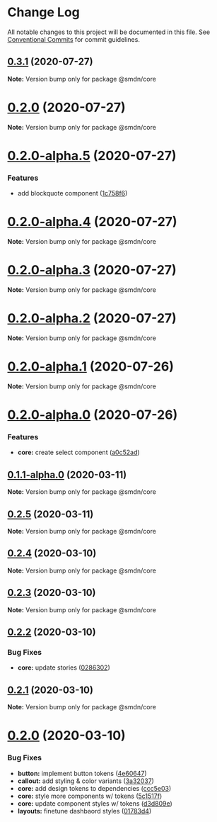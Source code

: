 # Change Log

All notable changes to this project will be documented in this file.
See [Conventional Commits](https://conventionalcommits.org) for commit guidelines.

## [0.3.1](https://github.com/samsoedien/smdn-design-system/tree/master/packages/core/compare/v0.2.0-alpha.5...v0.3.1) (2020-07-27)

**Note:** Version bump only for package @smdn/core





# [0.2.0](https://github.com/samsoedien/smdn-design-system/tree/master/packages/core/compare/v0.2.0-alpha.5...v0.2.0) (2020-07-27)

**Note:** Version bump only for package @smdn/core






# [0.2.0-alpha.5](https://github.com/samsoedien/smdn-design-system/tree/master/packages/core/compare/v0.2.0-alpha.4...v0.2.0-alpha.5) (2020-07-27)


### Features

* add blockquote component ([1c758f6](https://github.com/samsoedien/smdn-design-system/tree/master/packages/core/commit/1c758f6b4be94ce924ac94f798cb7a8553e15d95))





# [0.2.0-alpha.4](https://github.com/samsoedien/smdn-design-system/tree/master/packages/core/compare/v0.2.0-alpha.3...v0.2.0-alpha.4) (2020-07-27)

**Note:** Version bump only for package @smdn/core





# [0.2.0-alpha.3](https://github.com/samsoedien/smdn-design-system/tree/master/packages/core/compare/v0.2.0-alpha.2...v0.2.0-alpha.3) (2020-07-27)

**Note:** Version bump only for package @smdn/core





# [0.2.0-alpha.2](https://github.com/samsoedien/smdn-design-system/tree/master/packages/core/compare/v0.2.0-alpha.1...v0.2.0-alpha.2) (2020-07-27)

**Note:** Version bump only for package @smdn/core





# [0.2.0-alpha.1](https://github.com/samsoedien/smdn-design-system/tree/master/packages/core/compare/v0.2.0-alpha.0...v0.2.0-alpha.1) (2020-07-26)

**Note:** Version bump only for package @smdn/core





# [0.2.0-alpha.0](https://github.com/samsoedien/smdn-design-system/tree/master/packages/core/compare/v0.1.1-alpha.0...v0.2.0-alpha.0) (2020-07-26)


### Features

* **core:** create select component ([a0c52ad](https://github.com/samsoedien/smdn-design-system/tree/master/packages/core/commit/a0c52ad57e9231563d0f83197d579684715cc68a))






## [0.1.1-alpha.0](https://github.com/samsoedien/smdn-design-system/tree/master/packages/core/compare/v0.2.5...v0.1.1-alpha.0) (2020-03-11)

**Note:** Version bump only for package @smdn/core





## [0.2.5](https://github.com/samsoedien/smdn-design-system/tree/master/packages/core/compare/v0.2.4...v0.2.5) (2020-03-11)

**Note:** Version bump only for package @smdn/core





## [0.2.4](https://github.com/samsoedien/smdn-design-system/tree/master/packages/core/compare/v0.2.3...v0.2.4) (2020-03-10)

**Note:** Version bump only for package @smdn/core





## [0.2.3](https://github.com/samsoedien/smdn-design-system/tree/master/packages/core/compare/v0.2.2...v0.2.3) (2020-03-10)

**Note:** Version bump only for package @smdn/core





## [0.2.2](https://github.com/samsoedien/smdn-design-system/tree/master/packages/core/compare/v0.2.1...v0.2.2) (2020-03-10)


### Bug Fixes

* **core:** update stories ([0286302](https://github.com/samsoedien/smdn-design-system/tree/master/packages/core/commit/0286302f83eab3ae632e9c02b51d3a295a6b08e0))





## [0.2.1](https://github.com/samsoedien/smdn-design-system/tree/master/packages/core/compare/v0.2.0...v0.2.1) (2020-03-10)

**Note:** Version bump only for package @smdn/core





# [0.2.0](https://github.com/samsoedien/smdn-design-system/tree/master/packages/core/compare/v1.1.0...v0.2.0) (2020-03-10)


### Bug Fixes

* **button:** implement button tokens ([4e60647](https://github.com/samsoedien/smdn-design-system/tree/master/packages/core/commit/4e606477879543c0089020b5bad71a77d61c3298))
* **callout:** add styling & color variants ([3a32037](https://github.com/samsoedien/smdn-design-system/tree/master/packages/core/commit/3a320378ae60340644597bdd4ee2b3dcf0bcc3a3))
* **core:** add design tokens to dependencies ([ccc5e03](https://github.com/samsoedien/smdn-design-system/tree/master/packages/core/commit/ccc5e034d4369139afc8e5ec788969964c17383a))
* **core:** style more components w/ tokens ([5c1517f](https://github.com/samsoedien/smdn-design-system/tree/master/packages/core/commit/5c1517f1d0e35337459d37d61467687f84f8fd63))
* **core:** update component styles w/ tokens ([d3d809e](https://github.com/samsoedien/smdn-design-system/tree/master/packages/core/commit/d3d809e9be585576f58399a6bb9b74af36bc2fa5))
* **layouts:** finetune dashbaord styles ([01783d4](https://github.com/samsoedien/smdn-design-system/tree/master/packages/core/commit/01783d4f47054d0f75fbf541d3a07f3f31946016))
